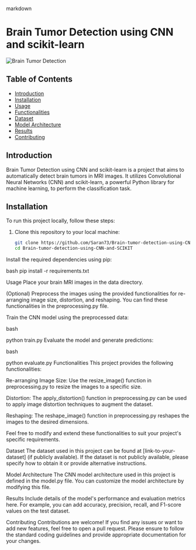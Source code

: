 markdown
# Brain Tumor Detection using CNN and scikit-learn

![Brain Tumor Detection](/path/to/your/image.png)

## Table of Contents

- [Introduction](#introduction)
- [Installation](#installation)
- [Usage](#usage)
- [Functionalities](#functionalities)
- [Dataset](#dataset)
- [Model Architecture](#model-architecture)
- [Results](#results)
- [Contributing](#contributing)

## Introduction

Brain Tumor Detection using CNN and scikit-learn is a project that aims to automatically detect brain tumors in MRI images. It utilizes Convolutional Neural Networks (CNN) and scikit-learn, a powerful Python library for machine learning, to perform the classification task.

## Installation

To run this project locally, follow these steps:

1. Clone this repository to your local machine:

   ```bash
   git clone https://github.com/Saran73/Brain-tumor-detection-using-CNN-and-SCIKIT.git
   cd Brain-tumor-detection-using-CNN-and-SCIKIT
Install the required dependencies using pip:

bash
pip install -r requirements.txt

Usage
Place your brain MRI images in the data directory.

(Optional) Preprocess the images using the provided functionalities for re-arranging image size, distortion, and reshaping. You can find these functionalities in the preprocessing.py file.

Train the CNN model using the preprocessed data:

bash

python train.py
Evaluate the model and generate predictions:

bash

python evaluate.py
Functionalities
This project provides the following functionalities:

Re-arranging Image Size: Use the resize_image() function in preprocessing.py to resize the images to a specific size.

Distortion: The apply_distortion() function in preprocessing.py can be used to apply image distortion techniques to augment the dataset.

Reshaping: The reshape_image() function in preprocessing.py reshapes the images to the desired dimensions.

Feel free to modify and extend these functionalities to suit your project's specific requirements.

Dataset
The dataset used in this project can be found at [link-to-your-dataset] (if publicly available). If the dataset is not publicly available, please specify how to obtain it or provide alternative instructions.

Model Architecture
The CNN model architecture used in this project is defined in the model.py file. You can customize the model architecture by modifying this file.

Results
Include details of the model's performance and evaluation metrics here. For example, you can add accuracy, precision, recall, and F1-score values on the test dataset.

Contributing
Contributions are welcome! If you find any issues or want to add new features, feel free to open a pull request. Please ensure to follow the standard coding guidelines and provide appropriate documentation for your changes.

